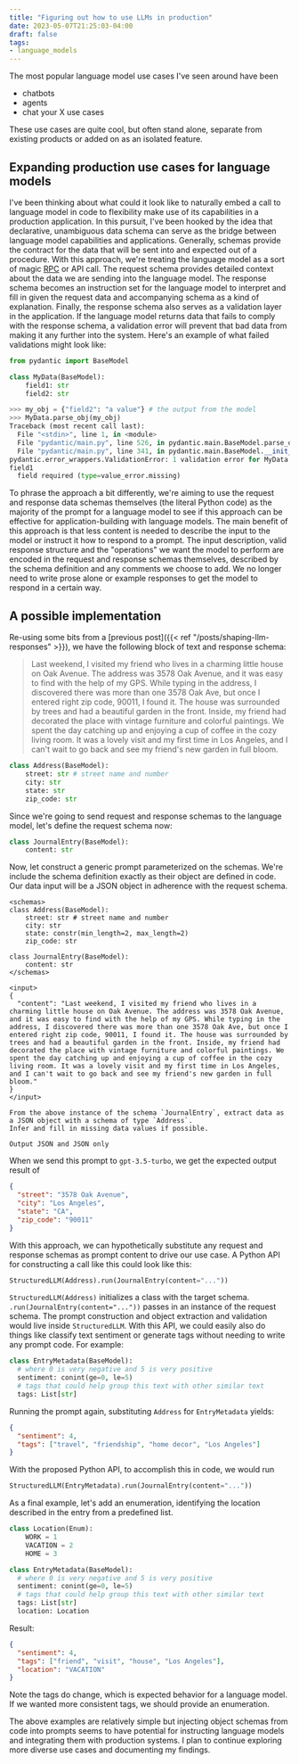 ```yaml
---
title: "Figuring out how to use LLMs in production"
date: 2023-05-07T21:25:03-04:00
draft: false
tags:
- language_models
---
```


The most popular language model use cases I've seen around have been

- chatbots
- agents
- chat your X use cases

These use cases are quite cool, but often stand alone, separate from existing products or added on as an isolated feature.

## Expanding production use cases for language models

I've been thinking about what could it look like to naturally embed a call to language model in code to flexibility make use of its capabilities in a production application.
In this pursuit, I've been hooked by the idea that declarative, unambiguous data schema can serve as the bridge between language model capabilities and applications.
Generally, schemas provide the contract for the data that will be sent into and expected out of a procedure.
With this approach, we're treating the language model as a sort of magic [RPC](https://en.wikipedia.org/wiki/Remote_procedure_call) or API call.
The request schema provides detailed context about the data we are sending into the language model.
The response schema becomes an instruction set for the language model to interpret and fill in given the request data and accompanying schema as a kind of explanation.
Finally, the response schema also serves as a validation layer in the application.
If the language model returns data that fails to comply with the response schema, a validation error will prevent that bad data from making it any further into the system.
Here's an example of what failed validations might look like:

```python
from pydantic import BaseModel

class MyData(BaseModel):
    field1: str
    field2: str
```

```python
>>> my_obj = {"field2": "a value"} # the output from the model
>>> MyData.parse_obj(my_obj)
Traceback (most recent call last):
  File "<stdin>", line 1, in <module>
  File "pydantic/main.py", line 526, in pydantic.main.BaseModel.parse_obj
  File "pydantic/main.py", line 341, in pydantic.main.BaseModel.__init__
pydantic.error_wrappers.ValidationError: 1 validation error for MyData
field1
  field required (type=value_error.missing)
```

To phrase the approach a bit differently, we're aiming to use the request and response data schemas themselves (the literal Python code) as the majority of the prompt for a language model to see if this approach can be effective for application-building with language models.
The main benefit of this approach is that less content is needed to describe the input to the model or instruct it how to respond to a prompt.
The input description, valid response structure and the "operations" we want the model to perform are encoded in the request and response schemas themselves, described by the schema definition and any comments we choose to add.
We no longer need to write prose alone or example responses to get the model to respond in a certain way.

## A possible implementation

Re-using some bits from a [previous post]({{< ref "/posts/shaping-llm-responses" >}}), we have the following block of text and response schema:

> Last weekend, I visited my friend who lives in a charming little house on Oak Avenue. The address was 3578 Oak Avenue, and it was easy to find with the help of my GPS. While typing in the address, I discovered there was more than one 3578 Oak Ave, but once I entered right zip code, 90011, I found it. The house was surrounded by trees and had a beautiful garden in the front. Inside, my friend had decorated the place with vintage furniture and colorful paintings. We spent the day catching up and enjoying a cup of coffee in the cozy living room. It was a lovely visit and my first time in Los Angeles, and I can't wait to go back and see my friend's new garden in full bloom.

```python
class Address(BaseModel):
    street: str # street name and number
    city: str
    state: str
    zip_code: str
```

Since we're going to send request and response schemas to the language model, let's define the request schema now:

```python
class JournalEntry(BaseModel):
    content: str
```

Now, let construct a generic prompt parameterized on the schemas.
We're include the schema definition exactly as their object are defined in code.
Our data input will be a JSON object in adherence with the request schema.

```text
<schemas>
class Address(BaseModel):
    street: str # street name and number
    city: str
    state: constr(min_length=2, max_length=2)
    zip_code: str

class JournalEntry(BaseModel):
    content: str
</schemas>

<input>
{
  "content": "Last weekend, I visited my friend who lives in a charming little house on Oak Avenue. The address was 3578 Oak Avenue, and it was easy to find with the help of my GPS. While typing in the address, I discovered there was more than one 3578 Oak Ave, but once I entered right zip code, 90011, I found it. The house was surrounded by trees and had a beautiful garden in the front. Inside, my friend had decorated the place with vintage furniture and colorful paintings. We spent the day catching up and enjoying a cup of coffee in the cozy living room. It was a lovely visit and my first time in Los Angeles, and I can't wait to go back and see my friend's new garden in full bloom."
}
</input>

From the above instance of the schema `JournalEntry`, extract data as a JSON object with a schema of type `Address`.
Infer and fill in missing data values if possible.

Output JSON and JSON only
```

When we send this prompt to `gpt-3.5-turbo`, we get the expected output result of

```json
{
  "street": "3578 Oak Avenue",
  "city": "Los Angeles",
  "state": "CA",
  "zip_code": "90011"
}
```

With this approach, we can hypothetically substitute any request and response schemas as prompt content to drive our use case. A Python API for constructing a call like this could look like this:

```python
StructuredLLM(Address).run(JournalEntry(content="..."))
```

`StructuredLLM(Address)` initializes a class with the target schema.
`.run(JournalEntry(content="..."))` passes in an instance of the request schema.
The prompt construction and object extraction and validation would live inside `StructuredLLM`.
With this API, we could easily also do things like classify text sentiment or generate tags without needing to write any prompt code.
For example:

```python
class EntryMetadata(BaseModel):
  # where 0 is very negative and 5 is very positive
  sentiment: conint(ge=0, le=5)
  # tags that could help group this text with other similar text
  tags: List[str]
```

Running the prompt again, substituting `Address` for `EntryMetadata` yields:

```json
{
  "sentiment": 4,
  "tags": ["travel", "friendship", "home decor", "Los Angeles"]
}
```

With the proposed Python API, to accomplish this in code, we would run

```python
StructuredLLM(EntryMetadata).run(JournalEntry(content="..."))
```

As a final example, let's add an enumeration, identifying the location described in the entry from a predefined list.

```python
class Location(Enum):
    WORK = 1
    VACATION = 2
    HOME = 3

class EntryMetadata(BaseModel):
  # where 0 is very negative and 5 is very positive
  sentiment: conint(ge=0, le=5)
  # tags that could help group this text with other similar text
  tags: List[str]
  location: Location
```

Result:

```json
{
  "sentiment": 4,
  "tags": ["friend", "visit", "house", "Los Angeles"],
  "location": "VACATION"
}
```

Note the tags do change, which is expected behavior for a language model.
If we wanted more consistent tags, we should provide an enumeration.

The above examples are relatively simple but injecting object schemas from code into prompts seems to have potential for instructing language models and integrating them with production systems.
I plan to continue exploring more diverse use cases and documenting my findings.
